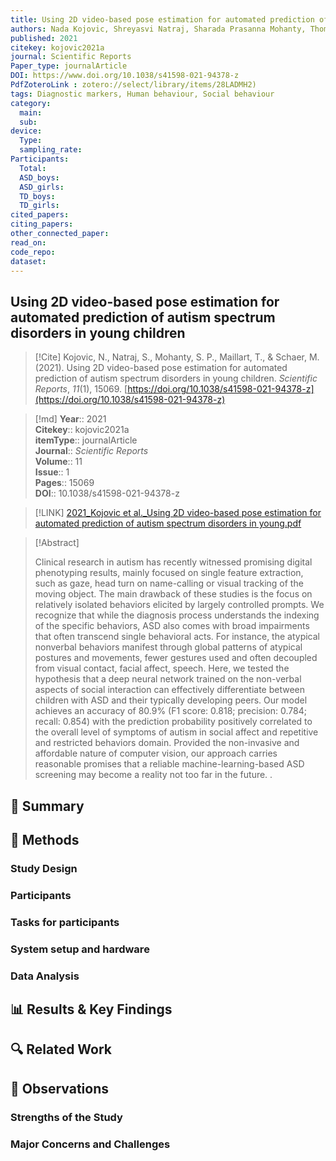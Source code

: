 ```yaml
---
title: Using 2D video-based pose estimation for automated prediction of autism spectrum disorders in young children
authors: Nada Kojovic, Shreyasvi Natraj, Sharada Prasanna Mohanty, Thomas Maillart, Marie Schaer
published: 2021
citekey: kojovic2021a
journal: Scientific Reports
Paper_type: journalArticle
DOI: https://www.doi.org/10.1038/s41598-021-94378-z
PdfZoteroLink : zotero://select/library/items/28LADMH2)
tags: Diagnostic markers, Human behaviour, Social behaviour
category:
  main: 
  sub: 
device:
  Type: 
  sampling_rate: 
Participants:
  Total: 
  ASD_boys: 
  ASD_girls: 
  TD_boys: 
  TD_girls: 
cited_papers:
citing_papers: 
other_connected_paper: 
read_on: 
code_repo: 
dataset:
---
```


## Using 2D video-based pose estimation for automated prediction of autism spectrum disorders in young children

> [!Cite]
> Kojovic, N., Natraj, S., Mohanty, S. P., Maillart, T., & Schaer, M. (2021). Using 2D video-based pose estimation for automated prediction of autism spectrum disorders in young children. _Scientific Reports_, _11_(1), 15069. [https://doi.org/10.1038/s41598-021-94378-z](https://doi.org/10.1038/s41598-021-94378-z)


>[!md]
> **Year**:: 2021   
> **Citekey**:: kojovic2021a  
> **itemType**:: journalArticle  
> **Journal**:: *Scientific Reports*  
> **Volume**:: 11  
> **Issue**:: 1   
> **Pages**:: 15069  
> **DOI**:: 10.1038/s41598-021-94378-z    

> [!LINK] 
> [2021_Kojovic et al._Using 2D video-based pose estimation for automated prediction of autism spectrum disorders in young.pdf](zotero://select/library/items/28LADMH2)

> [!Abstract]
>
> Clinical research in autism has recently witnessed promising digital phenotyping results, mainly focused on single feature extraction, such as gaze, head turn on name-calling or visual tracking of the moving object. The main drawback of these studies is the focus on relatively isolated behaviors elicited by largely controlled prompts. We recognize that while the diagnosis process understands the indexing of the specific behaviors, ASD also comes with broad impairments that often transcend single behavioral acts. For instance, the atypical nonverbal behaviors manifest through global patterns of atypical postures and movements, fewer gestures used and often decoupled from visual contact, facial affect, speech. Here, we tested the hypothesis that a deep neural network trained on the non-verbal aspects of social interaction can effectively differentiate between children with ASD and their typically developing peers. Our model achieves an accuracy of 80.9% (F1 score: 0.818; precision: 0.784; recall: 0.854) with the prediction probability positively correlated to the overall level of symptoms of autism in social affect and repetitive and restricted behaviors domain. Provided the non-invasive and affordable nature of computer vision, our approach carries reasonable promises that a reliable machine-learning-based ASD screening may become a reality not too far in the future.
>.
> 

## 📌 Summary


## 🔬 Methods 

### Study Design

### Participants

### Tasks for participants

### System setup and hardware

### Data Analysis

## 📊 Results & Key Findings 


## 🔍 Related Work 



## 📝 Observations

### Strengths of the Study

### Major Concerns and Challenges